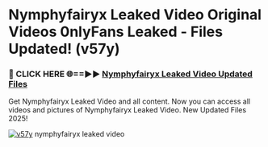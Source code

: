 # Nymphyfairyx Leaked Video Original Videos 0nlyFans Leaked - Files Updated! (v57y)

<h3>🔴 CLICK HERE 🌐==►► <a href="https://tinyurl.com/3hn5wdd3" rel="nofollow">Nymphyfairyx Leaked Video Updated Files</a></h3>

Get Nymphyfairyx Leaked Video and all content. Now you can access all videos and pictures of Nymphyfairyx Leaked Video. New Updated Files 2025!

[![v57y](https://i.imgur.com/4HnBqBT.gif)](https://tinyurl.com/3hn5wdd3)
nymphyfairyx leaked video